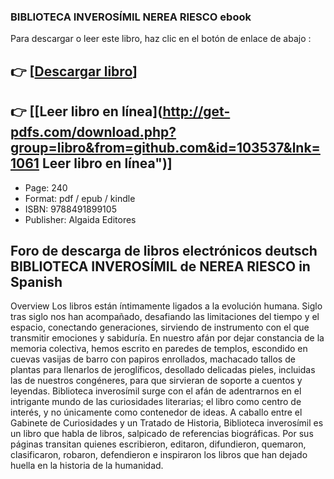 ### BIBLIOTECA INVEROSÍMIL NEREA RIESCO ebook

Para descargar o leer este libro, haz clic en el botón de enlace de abajo :

## 👉  [**[Descargar libro](http://get-pdfs.com/download.php?group=libro&from=github.com&id=103537&lnk=1061 "Descargar libro")**]

## 👉  [**[Leer libro en línea](http://get-pdfs.com/download.php?group=libro&from=github.com&id=103537&lnk=1061 Leer libro en línea")**]




* Page: 240
* Format: pdf / epub / kindle
* ISBN: 9788491899105
* Publisher: Algaida Editores

## Foro de descarga de libros electrónicos deutsch BIBLIOTECA INVEROSÍMIL de NEREA RIESCO in Spanish

Overview
Los libros están íntimamente ligados a la evolución humana. Siglo tras siglo nos han acompañado, desafiando las limitaciones del tiempo y el espacio, conectando generaciones, sirviendo de instrumento con el que transmitir emociones y sabiduría. En nuestro afán por dejar constancia de la memoria colectiva, hemos escrito en paredes de templos, escondido en cuevas vasijas de barro con papiros enrollados, machacado tallos de plantas para llenarlos de jeroglíficos, desollado delicadas pieles, incluidas las de nuestros congéneres, para que sirvieran de soporte a cuentos y leyendas.  Biblioteca inverosímil surge con el afán de adentrarnos en el intrigante mundo de las curiosidades literarias; el libro como centro de interés, y no únicamente como contenedor de ideas. A caballo entre el Gabinete de Curiosidades y un Tratado de Historia, Biblioteca inverosímil es un libro que habla de libros, salpicado de referencias biográficas. Por sus páginas transitan quienes escribieron, editaron, difundieron, quemaron, clasificaron, robaron, defendieron e inspiraron los libros que han dejado huella en la historia de la humanidad.



